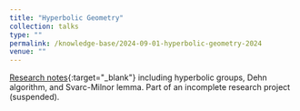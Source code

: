 ```yaml
---
title: "Hyperbolic Geometry"
collection: talks
type: ""
permalink: /knowledge-base/2024-09-01-hyperbolic-geometry-2024
venue: ""
---
```


[Research notes](https://nlyu1.github.io/hyperbolic-geometry/){:target="_blank"} including hyperbolic groups, Dehn algorithm, and Svarc-Milnor lemma. Part of an incomplete research project (suspended).